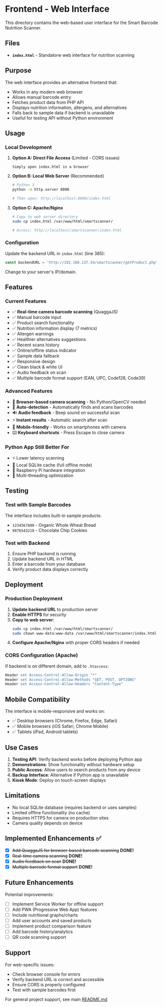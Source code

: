 # Frontend - Web Interface

This directory contains the web-based user interface for the Smart Barcode Nutrition Scanner.

## Files

- **`index.html`** - Standalone web interface for nutrition scanning

## Purpose

The web interface provides an alternative frontend that:
- Works in any modern web browser
- Allows manual barcode entry
- Fetches product data from PHP API
- Displays nutrition information, allergens, and alternatives
- Falls back to sample data if backend is unavailable
- Useful for testing API without Python environment

## Usage

### Local Development

1. **Option A: Direct File Access** (Limited - CORS issues)
   ```
   Simply open index.html in a browser
   ```

2. **Option B: Local Web Server** (Recommended)
   ```bash
   # Python 3
   python -m http.server 8000
   
   # Then open: http://localhost:8000/index.html
   ```

3. **Option C: Apache/Nginx**
   ```bash
   # Copy to web server directory
   sudo cp index.html /var/www/html/smartscanner/
   
   # Access: http://localhost/smartscanner/index.html
   ```

### Configuration

Update the backend URL in `index.html` (line 385):
```javascript
const backendURL = 'http://192.168.137.54/smartscanner/getProduct.php';
```

Change to your server's IP/domain.

## Features

### Current Features
- ✅ **Real-time camera barcode scanning** (QuaggaJS)
- ✅ Manual barcode input
- ✅ Product search functionality
- ✅ Nutrition information display (7 metrics)
- ✅ Allergen warnings
- ✅ Healthier alternatives suggestions
- ✅ Recent scans history
- ✅ Online/offline status indicator
- ✅ Sample data fallback
- ✅ Responsive design
- ✅ Clean black & white UI
- ✅ Audio feedback on scan
- ✅ Multiple barcode format support (EAN, UPC, Code128, Code39)

### Advanced Features
- 📸 **Browser-based camera scanning** - No Python/OpenCV needed
- 🎯 **Auto-detection** - Automatically finds and scans barcodes
- 🔊 **Audio feedback** - Beep sound on successful scan
- ⚡ **Instant results** - Automatic search after scan
- 📱 **Mobile-friendly** - Works on smartphones with camera
- ⌨️ **Keyboard shortcuts** - Press Escape to close camera

### Python App Still Better For
- ⚡ Lower latency scanning
- 💾 Local SQLite cache (full offline mode)
- 🔧 Raspberry Pi hardware integration
- 🧵 Multi-threading optimization

## Testing

### Test with Sample Barcodes
The interface includes built-in sample products:
- `1234567890` - Organic Whole Wheat Bread
- `9876543210` - Chocolate Chip Cookies

### Test with Backend
1. Ensure PHP backend is running
2. Update backend URL in HTML
3. Enter a barcode from your database
4. Verify product data displays correctly

## Deployment

### Production Deployment

1. **Update backend URL** to production server
2. **Enable HTTPS** for security
3. **Copy to web server**:
   ```bash
   sudo cp index.html /var/www/html/smartscanner/
   sudo chown www-data:www-data /var/www/html/smartscanner/index.html
   ```
4. **Configure Apache/Nginx** with proper CORS headers if needed

### CORS Configuration (Apache)

If backend is on different domain, add to `.htaccess`:
```apache
Header set Access-Control-Allow-Origin "*"
Header set Access-Control-Allow-Methods "GET, POST, OPTIONS"
Header set Access-Control-Allow-Headers "Content-Type"
```

## Mobile Compatibility

The interface is mobile-responsive and works on:
- ✅ Desktop browsers (Chrome, Firefox, Edge, Safari)
- ✅ Mobile browsers (iOS Safari, Chrome Mobile)
- ✅ Tablets (iPad, Android tablets)

## Use Cases

1. **Testing API**: Verify backend works before deploying Python app
2. **Demonstrations**: Show functionality without hardware setup
3. **Public Access**: Allow users to search products from any device
4. **Backup Interface**: Alternative if Python app is unavailable
5. **Kiosk Mode**: Deploy on touch-screen displays

## Limitations

- No local SQLite database (requires backend or uses samples)
- Limited offline functionality (no cache)
- Requires HTTPS for camera on production sites
- Camera quality depends on device

## Implemented Enhancements ✅

- [x] ~~Add QuaggaJS for browser-based barcode scanning~~ **DONE!**
- [x] ~~Real-time camera scanning~~ **DONE!**
- [x] ~~Audio feedback on scan~~ **DONE!**
- [x] ~~Multiple barcode format support~~ **DONE!**

## Future Enhancements

Potential improvements:
- [ ] Implement Service Worker for offline support
- [ ] Add PWA (Progressive Web App) features
- [ ] Include nutritional graphs/charts
- [ ] Add user accounts and saved products
- [ ] Implement product comparison feature
- [ ] Add barcode history/analytics
- [ ] QR code scanning support

## Support

For web-specific issues:
- Check browser console for errors
- Verify backend URL is correct and accessible
- Ensure CORS is properly configured
- Test with sample barcodes first

For general project support, see main [README.md](../README.md)
